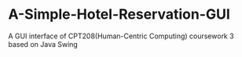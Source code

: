 # A-Simple-Hotel-Reservation-GUI
A GUI interface of CPT208(Human-Centric Computing) coursework 3 based on Java Swing

